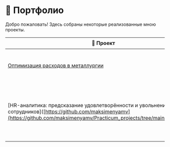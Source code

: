 # 📂 Портфолио

Добро пожаловать! Здесь собраны некоторые реализованные мною проекты.

| 📌 Проект | 📝 Описание | 🛠 Стек технологий |
|----------|------------|------------------|
| [Оптимизация расходов в металлургии](https://github.com/maksimenyamv/Practicum_projects/tree/main/SteelTempPredictor) | Анализ данных и прогнозирование температуры стали | Python, NumPy, pandas, Matplotlib, Seaborn, Phik, Scikit-learn, CatBoost, LightGBM, SHAP|
| [HR-аналитика: предсказание удовлетворённости и увольнения сотрудников]([https://github.com/maksimenyamv](https://github.com/maksimenyamv/Practicum_projects/tree/main/HR_analytics) | Построение моделей для предсказания уровня удовлетворённости и увольнения сотрудников | Python, NumPy, pandas, Matplotlib, Seaborn, SciPy, SHAP, Phik, Scikit-learn (LogisticRegression, DecisionTreeClassifier, DecisionTreeRegressor, KNeighborsClassifier, SVC)|
